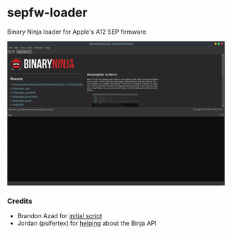 # sepfw-loader

Binary Ninja loader for Apple's A12 SEP firmware

![](demo.gif)

### Credits

- Brandon Azad for [initial script](https://gist.github.com/bazad/fe4e76a0a3b761d9fde7e74654ac14e4)
- Jordan (psifertex) for [helping](https://github.com/Vector35/binaryninja-api/discussions/2066#discussioncomment-113604) about the Binja API
